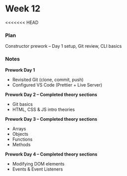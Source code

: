 # Week 12
<<<<<<< HEAD

### Plan
Constructor prework – Day 1 setup, Git review, CLI basics

### Notes

**Prework Day 1**
- Revisited Git (clone, commit, push)
- Configured VS Code (Prettier + Live Server)

**Prework Day 2 – Completed theory sections**
- Git basics  
- HTML, CSS & JS intro theories

**Prework Day 3 – Completed theory sections**
- Arrays  
- Objects  
- Functions  
- Methods

**Prework Day 4 – Completed theory sections**
- Modifying DOM elements  
- Events & Event Listeners

